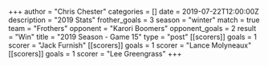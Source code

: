 +++
author = "Chris Chester"
categories = []
date = 2019-07-22T12:00:00Z
description = "2019 Stats"
frother_goals = 3
season = "winter"
match = true
team = "Frothers"
opponent = "Karori Boomers"
opponent_goals = 2
result = "Win"
title = "2019 Season - Game 15"
type = "post"
[[scorers]]
goals = 1
scorer = "Jack Furnish"
[[scorers]]
goals = 1
scorer = "Lance Molyneaux"
[[scorers]]
goals = 1
scorer = "Lee Greengrass"
+++